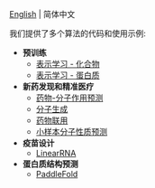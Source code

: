 [English](README.md) | 简体中文

我们提供了多个算法的代码和使用示例:
* **预训练**
  - [表示学习 - 化合物](./pretrained_compound)
  - [表示学习 - 蛋白质](./pretrained_protein)
* **新药发现和精准医疗**
  - [药物-分子作用预测](./drug_target_interaction)
  - [分子生成](./molecular_generation)
  - [药物联用](./drug_drug_synergy)
  - [小样本分子性质预测](./fewshot_molecular_property)
* **疫苗设计**
  - [LinearRNA](../c/pahelix/toolkit/linear_rna)
* **蛋白质结构预测**
  - [PaddleFold](./paddlefold)
